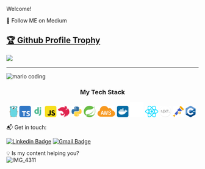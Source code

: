  Welcome!

🔗 Follow ME on Medium

<a href="https://github.com/Cerebrovinny/github-profile-trophy"><h2>🏆 Github Profile Trophy</h2></a>
<a href="https://github.com/Cerebrovinny/github-profile-trophy">
  <img width=800 src="https://github-profile-trophy.vercel.app/?username=Cerebrovinny&column=8&theme=gruvbox&no-frame=true"/>
</a>


---

<!-- <div>
  <img height="170" align="left" src="https://github-readme-stats.vercel.app/api?username=Cerebrovinny&count_private=true&include_all_commits=true" />
  <img src="https://github-readme-stats.vercel.app/api/top-langs/?username=Cerebrovinny&layout=compact" />
</div> -->

![mario coding](https://i.imgur.com/1ZvVkDc.gif)

<div align="center">
    <h3>My Tech Stack</h3>
    <img src="./icons/gopher.svg" height="30px" alt="Golang">
    <img src="./icons/typescript.svg" height="30px" alt="TypeScript">
    <img src="./icons/django.svg" height="30px" alt="Django">
    <img src="./icons/javascript.svg" height="30px" alt="JavaScript">
    <img src="./icons/nest.svg" height="30px" alt="NestJS">
    <img src="./icons/python.svg" height="30px" alt="Python">
    <img src="./icons/spring.svg" height="30px" alt="Spring">
    <img src="./icons/aws-icon.png" height="30px" alt="AWS">
    <img src="./icons/docker-icon.svg" height="30px" alt="Docker">
    <img src="./icons/kafka.png" height="40px" alt="Kafka">
    <img src="./icons/react-js.svg" height="30px" alt="React">
    <img src="./icons/nextjs.png" height="30px" alt="Next.js">
    <img src="./icons/opentelemetry.svg" height="30px" alt="OpenTelemetry">
    <img src="./icons/C++.png" height="30px" alt="C++">
</div>

📬 Get in touch:

[![Linkedin Badge](https://img.shields.io/badge/-Vinicius%20Cardoso-6633cc?style=flat-square&logo=Linkedin&logoColor=white&link=https://www.linkedin.com/in/vinicius-cardoso96/)](https://www.linkedin.com/in/vinicius-cardoso96/)
[![Gmail Badge](https://img.shields.io/badge/-vinny.cardoso96@gmail.com-6633cc?style=flat-square&logo=Gmail&logoColor=white&link=mailto:vinny.cardoso96@gmail.com)](mailto:vinny.cardoso96@gmail.com)
 

💡 Is my content helping you?
<br>
<img src="https://user-images.githubusercontent.com/52631834/230462663-3cc97410-56e9-4189-b4fc-dd10dfc5cf4d.PNG" alt="IMG_4311" width="600"/>
